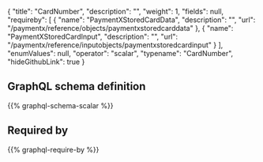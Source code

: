{
  "title": "CardNumber",
  "description": "",
  "weight": 1,
  "fields": null,
  "requireby": [
    {
      "name": "PaymentXStoredCardData",
      "description": "",
      "url": "/paymentx/reference/objects/paymentxstoredcarddata"
    },
    {
      "name": "PaymentXStoredCardInput",
      "description": "",
      "url": "/paymentx/reference/inputobjects/paymentxstoredcardinput"
    }
  ],
  "enumValues": null,
  "operator": "scalar",
  "typename": "CardNumber",
  "hideGithubLink": true
}
## GraphQL schema definition

{{% graphql-schema-scalar %}}

## Required by

{{% graphql-require-by %}}
